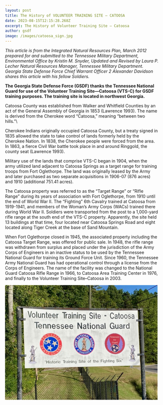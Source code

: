 ```yaml
---
layout: post
title: The History of VOLUNTEER TRAINING SITE – CATOOSA
date: 2023-08-15T12:15:28.268Z
excerpt: The History of Volunteer Training Site – Catoosa
author: gsdf
image: /images/catoosa_sign.jpg
---
```

*This article is from the Integrated Natural Resources Plan, March 2012 prepared for and submitted to the Tennessee Military Department, Environmental Office by Kristin M. Snyder, Updated and Revised by Laura P. Lecher Natural Resources Manager, Tennessee Military Department. Georgia State Defense Force Chief Warrant Officer 2 Alexander Davidson shares this article with his fellow Soldiers.*

**The Georgia State Defense Force (GSDF) thanks the Tennessee National Guard for use of the
Volunteer Training Site—Catoosa (VTS-C) for GSDF training purposes. The training site is located in
northwest Georgia.**

Catoosa County was established from Walker and Whitfield Counties by an act of the General Assembly of Georgia in 1853 (Lawrence 1993). The name is derived from the Cherokee word “Catoosa,” meaning “between two hills.”\

Cherokee Indians originally occupied Catoosa County, but a treaty signed in 1835 allowed the state to take control of lands formerly held by the Cherokee Nation. In 1838, the Cherokee people were forced from the area. In 1863, a fierce Civil War battle took place in and around Ringgold, the county seat (Lawrence 1993).

Military use of the lands that comprise VTS-C began in 1904, when the army utilized land adjacent to Catoosa Springs as a target range for training troops from Fort Oglethorpe. The land was originally leased by the Army and later purchased as two separate acquisitions in 1906-07 (876 acres) and 1910 (additional 751.41 acres).

The Catoosa property was referred to as the “Target Range” or “Rifle Range” during its years of association with Fort Oglethorpe, from 1910 until the end of World War II. The “Fighting” 6th Cavalry trained at Catoosa from 1919-1941, and members of the Woman’s Army Corps (WACs) trained there during World War II. Soldiers were transported from the post to a 1,000-yard rifle range at the south end of the VTS-C property. Apparently, the site held 13 buildings at that time, four located near Catoosa Springs Road and eight located along Tiger Creek at the base of Sand Mountain.

When Fort Oglethorpe closed in 1945, the associated property including the Catoosa Target Range, was offered for public sale. In 1948, the rifle range was withdrawn from surplus and placed under the jurisdiction of the Army Corps of Engineers in an inactive status to be used by the Tennessee National Guard for training its Ground Force Unit. Since 1960, the Tennessee Army National Guard has had operational control through a license from the Corps of Engineers. The name of the facility was changed to the National Guard Catoosa Rifle Range in 1966, to Catoosa Area Training Center in 1976, and finally to the Volunteer Training Site–Catoosa in 2003.



![](/images/catoosa.jpg)